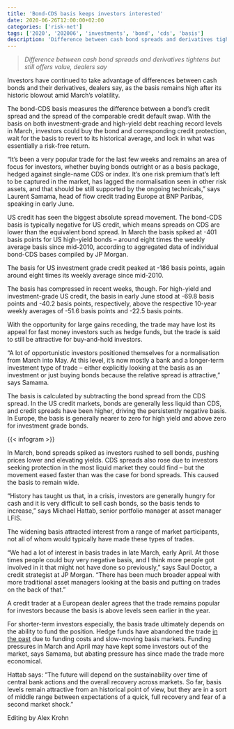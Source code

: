 ```yaml
---
title: 'Bond-CDS basis keeps investors interested'
date: 2020-06-26T12:00:00+02:00
categories: ['risk-net']
tags: ['2020', '202006', 'investments', 'bond', 'cds', 'basis']
description: 'Difference between cash bond spreads and derivatives tightens but still offers value, dealers say'
---
```


> _Difference between cash bond spreads and derivatives tightens but still offers value, dealers say_

Investors have continued to take advantage of differences between cash bonds and their derivatives, dealers say, as the basis remains high after its historic blowout amid March’s volatility.

The bond-CDS basis measures the difference between a bond’s credit spread and the spread of the comparable credit default swap. With the basis on both investment-grade and high-yield debt reaching record levels in March, investors could buy the bond and corresponding credit protection, wait for the basis to revert to its historical average, and lock in what was essentially a risk-free return.

“It’s been a very popular trade for the last few weeks and remains an area of focus for investors, whether buying bonds outright or as a basis package, hedged against single-name CDS or index. It’s one risk premium that’s left to be captured in the market, has lagged the normalisation seen in other risk assets, and that should be still supported by the ongoing technicals,” says Laurent Samama, head of flow credit trading Europe at BNP Paribas, speaking in early June.

US credit has seen the biggest absolute spread movement. The bond-CDS basis is typically negative for US credit, which means spreads on CDS are lower than the equivalent bond spread. In March the basis spiked at -401 basis points for US high-yield bonds – around eight times the weekly average basis since mid-2010, according to aggregated data of individual bond-CDS bases compiled by JP Morgan.

The basis for US investment grade credit peaked at -186 basis points, again around eight times its weekly average since mid-2010.

The basis has compressed in recent weeks, though. For high-yield and investment-grade US credit, the basis in early June stood at -69.8 basis points and -40.2 basis points, respectively, above the respective 10-year weekly averages of -51.6 basis points and -22.5 basis points.

With the opportunity for large gains receding, the trade may have lost its appeal for fast money investors such as hedge funds, but the trade is said to still be attractive for buy-and-hold investors.

“A lot of opportunistic investors positioned themselves for a normalisation from March into May. At this level, it’s now mostly a bank and a longer-term investment type of trade – either explicitly looking at the basis as an investment or just buying bonds because the relative spread is attractive,” says Samama.

The basis is calculated by subtracting the bond spread from the CDS spread. In the US credit markets, bonds are generally less liquid than CDS, and credit spreads have been higher, driving the persistently negative basis. In Europe, the basis is generally nearer to zero for high yield and above zero for investment grade bonds.

<div style="display:block; max-width:50%; max-height:60%" class="infogram-embed" data-id="224cd41c-4d78-4e1c-a454-f2ac20c69f0b" data-type="interactive"></div>
{{< infogram >}}

In March, bond spreads spiked as investors rushed to sell bonds, pushing prices lower and elevating yields. CDS spreads also rose due to investors seeking protection in the most liquid market they could find – but the movement eased faster than was the case for bond spreads. This caused the basis to remain wide.

“History has taught us that, in a crisis, investors are generally hungry for cash and it is very difficult to sell cash bonds, so the basis tends to increase,” says Michael Hattab, senior portfolio manager at asset manager LFIS.

The widening basis attracted interest from a range of market participants, not all of whom would typically have made these types of trades.

“We had a lot of interest in basis trades in late March, early April. At those times people could buy very negative basis, and I think more people got involved in it that might not have done so previously,” says Saul Doctor, a credit strategist at JP Morgan. “There has been much broader appeal with more traditional asset managers looking at the basis and putting on trades on the back of that.”

A credit trader at a European dealer agrees that the trade remains popular for investors because the basis is above levels seen earlier in the year.

For shorter-term investors especially, the basis trade ultimately depends on the ability to fund the position. Hedge funds have abandoned the trade [in the past](https://www.risk.net/derivatives/credit-derivatives/2414165/bond-cds-basis-trades-have-stopped-working-hedge-funds-say) due to funding costs and slow-moving basis markets. Funding pressures in March and April may have kept some investors out of the market, says Samama, but abating pressure has since made the trade more economical.

Hattab says: “The future will depend on the sustainability over time of central bank actions and the overall recovery across markets. So far, basis levels remain attractive from an historical point of view, but they are in a sort of middle range between expectations of a quick, full recovery and fear of a second market shock.”

Editing by Alex Krohn

